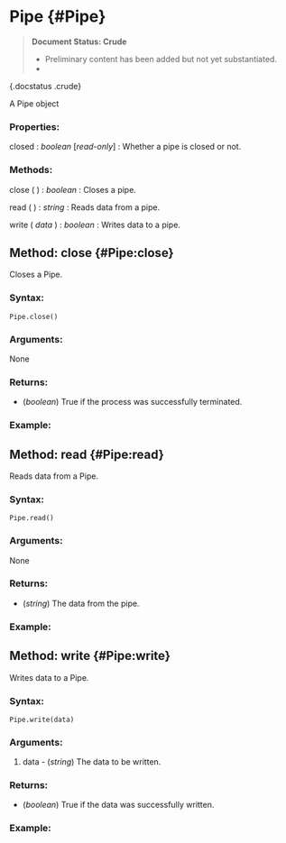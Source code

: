 Pipe {#Pipe}
============

> **Document Status: Crude**  
> - Preliminary content has been added but not yet substantiated.  
> -
{.docstatus .crude}

A Pipe object

### Properties:

closed : *boolean* \[*read-only*\]
: Whether a pipe is closed or not.

### Methods:

close ( ) : *boolean*
: Closes a pipe.

read ( ) : *string*
: Reads data from a pipe.

write ( *data* ) : *boolean*
: Writes data to a pipe.



Method: close {#Pipe:close}
---------------------------

Closes a Pipe.

### Syntax:

	Pipe.close()
	
### Arguments:

None

### Returns:

- (*boolean*) True if the process was successfully terminated.

### Example:



Method: read {#Pipe:read}
-------------------------

Reads data from a Pipe.

### Syntax:

	Pipe.read()
	
### Arguments:

None

### Returns:

- (*string*) The data from the pipe.

### Example:



Method: write {#Pipe:write}
---------------------------

Writes data to a Pipe.

### Syntax:

	Pipe.write(data)
	
### Arguments:

1. data - (*string*) The data to be written.

### Returns:

- (*boolean*) True if the data was successfully written.

### Example:
